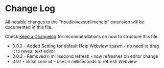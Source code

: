 # Change Log

All notable changes to the "houdinivexsublimehelp" extension will be documented in this file.

Check [Keep a Changelog](http://keepachangelog.com/) for recommendations on how to structure this file.

- 0.0.3 - Added Setting for default Help Webview spawn - no need to drag it to reveal text editor
- 0.0.2 - Removed n millisecond refresh - now refreshes on editor change
- 0.0.1 - Initial commit - uses n milliseconds to refresh Webview